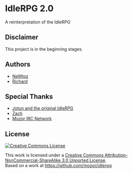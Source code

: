 IdleRPG 2.0
========
A reinterpretation of the IdleRPG

Disclaimer
--------
This project is in the beginning stages.

Authors
--------
* [NeWtoz](https://github.com/newtoz)
* [Richard](https://github.com/richard4339)

Special Thanks
--------
* [Jotun and the original IdleRPG](http://idlerpg.net)
* [Zach](https://github.com/zfouts)
* [Mozor IRC Network](http://www.mozor.net)

License
--------
[![Creative Commons License](http://i.creativecommons.org/l/by-nc-sa/3.0/88x31.png "Creative Commons License")](http://creativecommons.org/licenses/by-nc-sa/3.0/)

This work is licensed under a [Creative Commons Attribution-NonCommercial-ShareAlike 3.0 Unported License](http://creativecommons.org/licenses/by-nc-sa/3.0/).  
Based on a work at <https://github.com/mozor/idlerpg>
